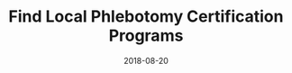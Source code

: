---
path: "/programs/l/"
scramble: "AA8710CFD"
date: "2018-08-20"
title: "Find Local Phlebotomy Certification Programs"
content: ""
components: "{'ads':0,'lrform':1}"
action: ""
areaOfStudy: "75346615"
concentration: "E7147EE5"
collegeId: ""
headerText: ""
introText: ""
buttonText: ""
submitButtonText: ""
theme: "ce-sem-programs"
launchInLightbox: "FALSE"
template: ""
aosName: "medical"
conName: ""
---